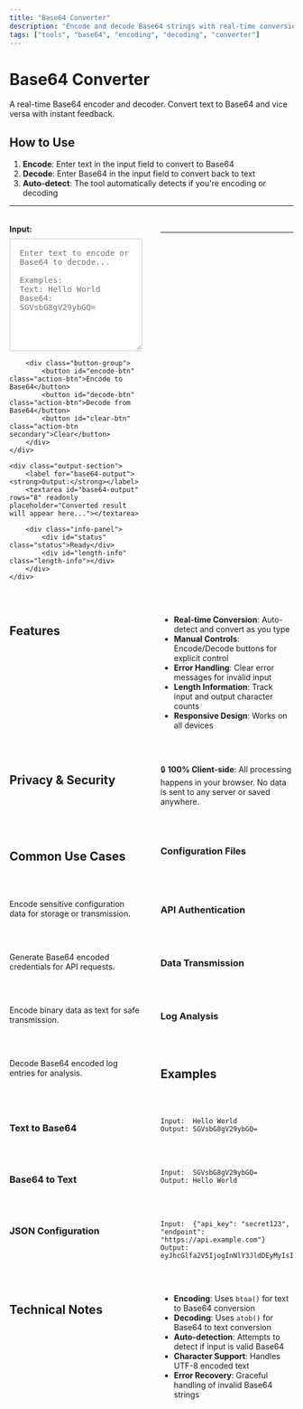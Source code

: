 ```yaml
---
title: "Base64 Converter"
description: "Encode and decode Base64 strings with real-time conversion"
tags: ["tools", "base64", "encoding", "decoding", "converter"]
---
```


# Base64 Converter

A real-time Base64 encoder and decoder. Convert text to Base64 and vice versa with instant feedback.

## How to Use

1. **Encode**: Enter text in the input field to convert to Base64
2. **Decode**: Enter Base64 in the input field to convert back to text
3. **Auto-detect**: The tool automatically detects if you're encoding or decoding

---

<div class="base64-converter-container">
    <div class="input-section">
        <label for="base64-input"><strong>Input:</strong></label>
        <textarea id="base64-input" rows="8" placeholder="Enter text to encode or Base64 to decode...&#10;&#10;Examples:&#10;Text: Hello World&#10;Base64: SGVsbG8gV29ybGQ="></textarea>
        
        <div class="button-group">
            <button id="encode-btn" class="action-btn">Encode to Base64</button>
            <button id="decode-btn" class="action-btn">Decode from Base64</button>
            <button id="clear-btn" class="action-btn secondary">Clear</button>
        </div>
    </div>
    
    <div class="output-section">
        <label for="base64-output"><strong>Output:</strong></label>
        <textarea id="base64-output" rows="8" readonly placeholder="Converted result will appear here..."></textarea>
        
        <div class="info-panel">
            <div id="status" class="status">Ready</div>
            <div id="length-info" class="length-info"></div>
        </div>
    </div>
</div>

<script>
const input = document.getElementById("base64-input");
const output = document.getElementById("base64-output");
const encodeBtn = document.getElementById("encode-btn");
const decodeBtn = document.getElementById("decode-btn");
const clearBtn = document.getElementById("clear-btn");
const status = document.getElementById("status");
const lengthInfo = document.getElementById("length-info");

function updateStatus(message, type = "info") {
    status.textContent = message;
    status.className = `status ${type}`;
}

function updateLengthInfo() {
    const inputLength = input.value.length;
    const outputLength = output.value.length;
    lengthInfo.textContent = `Input: ${inputLength} chars | Output: ${outputLength} chars`;
}

function isBase64(str) {
    // Check if string looks like Base64
    const base64Regex = /^[A-Za-z0-9+/]*={0,2}$/;
    return base64Regex.test(str) && str.length % 4 === 0;
}

function encode() {
    const text = input.value.trim();
    if (!text) {
        updateStatus("Please enter text to encode", "warning");
        return;
    }
    
    try {
        // Handle Unicode characters properly
        const encoded = btoa(unescape(encodeURIComponent(text)));
        output.value = encoded;
        updateStatus("Successfully encoded to Base64", "success");
        updateLengthInfo();
    } catch (e) {
        updateStatus("Error encoding: " + e.message, "error");
    }
}

function decode() {
    const text = input.value.trim();
    if (!text) {
        updateStatus("Please enter Base64 to decode", "warning");
        return;
    }
    
    try {
        // Handle Unicode characters properly
        const decoded = decodeURIComponent(escape(atob(text)));
        output.value = decoded;
        updateStatus("Successfully decoded from Base64", "success");
        updateLengthInfo();
    } catch (e) {
        updateStatus("Error decoding: " + e.message, "error");
    }
}

function autoDetect() {
    const text = input.value.trim();
    if (!text) {
        output.value = "";
        updateStatus("Ready", "info");
        updateLengthInfo();
        return;
    }
    
    if (isBase64(text)) {
        decode();
    } else {
        encode();
    }
}

function clear() {
    input.value = "";
    output.value = "";
    updateStatus("Ready", "info");
    updateLengthInfo();
}

// Event listeners
encodeBtn.addEventListener("click", encode);
decodeBtn.addEventListener("click", decode);
clearBtn.addEventListener("click", clear);

input.addEventListener("input", () => {
    updateLengthInfo();
    if (input.value.trim()) {
        autoDetect();
    }
});

// Initial setup
updateLengthInfo();
</script>

<style>
.base64-converter-container {
    display: grid;
    grid-template-columns: 1fr 1fr;
    gap: 2rem;
    margin: 2rem 0;
}

.input-section, .output-section {
    display: flex;
    flex-direction: column;
}

.input-section label, .output-section label {
    margin-bottom: 0.5rem;
    font-weight: bold;
}

#base64-input, #base64-output {
    width: 100%;
    min-height: 200px;
    font-family: 'Roboto Mono', monospace;
    font-size: 14px;
    padding: 1rem;
    border: 2px solid #e0e0e0;
    border-radius: 4px;
    resize: vertical;
}

#base64-output {
    background-color: #f8f9fa;
    color: #495057;
}

.button-group {
    display: flex;
    gap: 0.5rem;
    margin-top: 1rem;
    flex-wrap: wrap;
}

.action-btn {
    padding: 0.5rem 1rem;
    border: none;
    border-radius: 4px;
    cursor: pointer;
    font-weight: bold;
    transition: all 0.2s;
}

.action-btn:not(.secondary) {
    background-color: #007bff;
    color: white;
}

.action-btn:not(.secondary):hover {
    background-color: #0056b3;
}

.action-btn.secondary {
    background-color: #6c757d;
    color: white;
}

.action-btn.secondary:hover {
    background-color: #545b62;
}

.info-panel {
    margin-top: 1rem;
    padding: 1rem;
    background-color: #f8f9fa;
    border-radius: 4px;
    border: 1px solid #e0e0e0;
}

.status {
    font-weight: bold;
    margin-bottom: 0.5rem;
}

.status.success {
    color: #28a745;
}

.status.error {
    color: #dc3545;
}

.status.warning {
    color: #ffc107;
}

.status.info {
    color: #17a2b8;
}

.length-info {
    font-size: 0.9em;
    color: #6c757d;
}

@media (max-width: 768px) {
    .base64-converter-container {
        grid-template-columns: 1fr;
        gap: 1rem;
    }
    
    .button-group {
        justify-content: center;
    }
}
</style>

---

## Features

- **Real-time Conversion**: Auto-detect and convert as you type
- **Manual Controls**: Encode/Decode buttons for explicit control
- **Error Handling**: Clear error messages for invalid input
- **Length Information**: Track input and output character counts
- **Responsive Design**: Works on all devices

## Privacy & Security

🔒 **100% Client-side**: All processing happens in your browser. No data is sent to any server or saved anywhere.

## Common Use Cases

### Configuration Files
Encode sensitive configuration data for storage or transmission.

### API Authentication
Generate Base64 encoded credentials for API requests.

### Data Transmission
Encode binary data as text for safe transmission.

### Log Analysis
Decode Base64 encoded log entries for analysis.

## Examples

### Text to Base64
```
Input:  Hello World
Output: SGVsbG8gV29ybGQ=
```

### Base64 to Text
```
Input:  SGVsbG8gV29ybGQ=
Output: Hello World
```

### JSON Configuration
```
Input:  {"api_key": "secret123", "endpoint": "https://api.example.com"}
Output: eyJhcGlfa2V5IjogInNlY3JldDEyMyIsICJlbmRwb2ludCI6ICJodHRwczovL2FwaS5leGFtcGxlLmNvbSJ9
```

## Technical Notes

- **Encoding**: Uses `btoa()` for text to Base64 conversion
- **Decoding**: Uses `atob()` for Base64 to text conversion
- **Auto-detection**: Attempts to detect if input is valid Base64
- **Character Support**: Handles UTF-8 encoded text
- **Error Recovery**: Graceful handling of invalid Base64 strings 